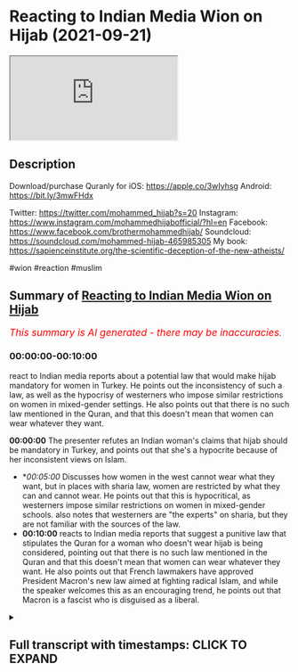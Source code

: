 # Reacting to Indian Media Wion on Hijab (2021-09-21)

<iframe loading='lazy' allow='autoplay' src='https://www.youtube.com/embed/c_QwdFONeoQ'></iframe>

## Description

Download/purchase Quranly for iOS: https://apple.co/3wIyhsg Android: https://bit.ly/3mwFHdx

Twitter: https://twitter.com/mohammed_hijab?s=20
Instagram: https://www.instagram.com/mohammedhijabofficial/?hl=en
Facebook: https://www.facebook.com/brothermohammedhijab/
Soundcloud: https://soundcloud.com/mohammed-hijab-465985305
My book: https://sapienceinstitute.org/the-scientific-deception-of-the-new-atheists/

#wion #reaction #muslim

## Summary of [Reacting to Indian Media Wion on Hijab](https://www.youtube.com/watch?v=c_QwdFONeoQ)


*<span style="color:red; font-size:125%">This summary is AI generated - there may be inaccuracies</span>. [](/)*

### <a onclick="modifyYTiframeseektime('0')">00:00:00-00:10:00</a>

react to Indian media reports about a potential law that would make hijab mandatory for women in Turkey. He points out the inconsistency of such a law, as well as the hypocrisy of westerners who impose similar restrictions on women in mixed-gender settings. He also points out that there is no such law mentioned in the Quran, and that this doesn't mean that women can wear whatever they want.

**<a onclick="modifyYTiframeseektime('0')">00:00:00</a>** The presenter refutes an Indian woman's claims that hijab should be mandatory in Turkey, and points out that she's a hypocrite because of her inconsistent views on Islam.
* **<a onclick="modifyYTiframeseektime('300')">00:05:00</a>* Discusses how women in the west cannot wear what they want, but in places with sharia law, women are restricted by what they can and cannot wear. He points out that this is hypocritical, as westerners impose similar restrictions on women in mixed-gender schools. also notes that westerners are "the experts" on sharia, but they are not familiar with the sources of the law.
* **<a onclick="modifyYTiframeseektime('600')">00:10:00</a>** reacts to Indian media reports that suggest a punitive law that stipulates the Quran for a woman who doesn't wear hijab is being considered, pointing out that there is no such law mentioned in the Quran and that this doesn't mean that women can wear whatever they want. He also points out that French lawmakers have approved President Macron's new law aimed at fighting radical Islam, and while the speaker welcomes this as an encouraging trend, he points out that Macron is a fascist who is disguised as a liberal.

<details><summary><h2>Full transcript with timestamps: CLICK TO EXPAND</h2></summary>

<a onclick="modifyYTiframeseektime('0')">0:00:00</a> [Music]  
<a onclick="modifyYTiframeseektime('5')">0:00:05</a> go to quranilli.app inshallah the app  
<a onclick="modifyYTiframeseektime('7')">0:00:07</a> tracks versus pages and time spent  
<a onclick="modifyYTiframeseektime('10')">0:00:10</a> reading and the verses to pages function  
<a onclick="modifyYTiframeseektime('12')">0:00:12</a> takes you from reading a few verses a  
<a onclick="modifyYTiframeseektime('14')">0:00:14</a> day to a few pages a day this project is  
<a onclick="modifyYTiframeseektime('17')">0:00:17</a> for the real enthusiasts if there's  
<a onclick="modifyYTiframeseektime('19')">0:00:19</a> enough of us out there this will become  
<a onclick="modifyYTiframeseektime('21')">0:00:21</a> the future of quran apps and support the  
<a onclick="modifyYTiframeseektime('24')">0:00:24</a> project if you can inshaallah may allah  
<a onclick="modifyYTiframeseektime('26')">0:00:26</a> bless all of you jazakallahu  
<a onclick="modifyYTiframeseektime('32')">0:00:32</a> um a lot of people have been contacting  
<a onclick="modifyYTiframeseektime('33')">0:00:33</a> me especially from the subcontinent in  
<a onclick="modifyYTiframeseektime('35')">0:00:35</a> india pakistan and these kinds of  
<a onclick="modifyYTiframeseektime('36')">0:00:36</a> countries  
<a onclick="modifyYTiframeseektime('38')">0:00:38</a> masha'allah you know really appreciate  
<a onclick="modifyYTiframeseektime('40')">0:00:40</a> your support  
<a onclick="modifyYTiframeseektime('41')">0:00:41</a> um  
<a onclick="modifyYTiframeseektime('42')">0:00:42</a> to tell me that you know you should do a  
<a onclick="modifyYTiframeseektime('44')">0:00:44</a> lot more refutations of these kinds of  
<a onclick="modifyYTiframeseektime('46')">0:00:46</a> people like we on the the presenter that  
<a onclick="modifyYTiframeseektime('47')">0:00:47</a> i refuted in the previous uh  
<a onclick="modifyYTiframeseektime('49')">0:00:49</a> in the in the previous video i'll be  
<a onclick="modifyYTiframeseektime('51')">0:00:51</a> honest with you  
<a onclick="modifyYTiframeseektime('52')">0:00:52</a> um  
<a onclick="modifyYTiframeseektime('54')">0:00:54</a> she's a very easy target she was and the  
<a onclick="modifyYTiframeseektime('56')">0:00:56</a> entire organization were very easy and i  
<a onclick="modifyYTiframeseektime('58')">0:00:58</a> think to myself do these people even  
<a onclick="modifyYTiframeseektime('60')">0:01:00</a> think about what they're saying before  
<a onclick="modifyYTiframeseektime('62')">0:01:02</a> they say it because what i'm going to  
<a onclick="modifyYTiframeseektime('64')">0:01:04</a> present to you today  
<a onclick="modifyYTiframeseektime('66')">0:01:06</a> is pathetic it's really pathetic you'll  
<a onclick="modifyYTiframeseektime('68')">0:01:08</a> remember in the previous episode  
<a onclick="modifyYTiframeseektime('70')">0:01:10</a> that one of her main concerns if you  
<a onclick="modifyYTiframeseektime('72')">0:01:12</a> want to put it in that language  
<a onclick="modifyYTiframeseektime('74')">0:01:14</a> with the taliban taking control  
<a onclick="modifyYTiframeseektime('76')">0:01:16</a> or other countries in the in general  
<a onclick="modifyYTiframeseektime('79')">0:01:19</a> actually  
<a onclick="modifyYTiframeseektime('80')">0:01:20</a> was  
<a onclick="modifyYTiframeseektime('81')">0:01:21</a> um this uh women being forced to wear  
<a onclick="modifyYTiframeseektime('84')">0:01:24</a> hijab or head covering and so on in  
<a onclick="modifyYTiframeseektime('85')">0:01:25</a> afghanistan  
<a onclick="modifyYTiframeseektime('87')">0:01:27</a> now we'll talk about that and the  
<a onclick="modifyYTiframeseektime('89')">0:01:29</a> legitimacy of that or lack thereof  
<a onclick="modifyYTiframeseektime('91')">0:01:31</a> in a bit but before we do that i just  
<a onclick="modifyYTiframeseektime('94')">0:01:34</a> want you guys to see  
<a onclick="modifyYTiframeseektime('97')">0:01:37</a> this particular video where she's  
<a onclick="modifyYTiframeseektime('99')">0:01:39</a> talking about  
<a onclick="modifyYTiframeseektime('101')">0:01:41</a> ataturk let's see what she says not too  
<a onclick="modifyYTiframeseektime('104')">0:01:44</a> long ago turkey used to be a modern and  
<a onclick="modifyYTiframeseektime('106')">0:01:46</a> secular state an islamic republic with a  
<a onclick="modifyYTiframeseektime('108')">0:01:48</a> progressive approach thanks to the  
<a onclick="modifyYTiframeseektime('110')">0:01:50</a> policies of mustafa kamal  
<a onclick="modifyYTiframeseektime('114')">0:01:54</a> the father of modern day turkey a  
<a onclick="modifyYTiframeseektime('116')">0:01:56</a> reformer who brought his country at par  
<a onclick="modifyYTiframeseektime('118')">0:01:58</a> with the european world he replaced  
<a onclick="modifyYTiframeseektime('121')">0:02:01</a> arabic with the latin script the islamic  
<a onclick="modifyYTiframeseektime('123')">0:02:03</a> calendar with the western calendar  
<a onclick="modifyYTiframeseektime('125')">0:02:05</a> mosques were under state control faith  
<a onclick="modifyYTiframeseektime('128')">0:02:08</a> was a private matter christians and jews  
<a onclick="modifyYTiframeseektime('130')">0:02:10</a> could freely worship their gods in  
<a onclick="modifyYTiframeseektime('132')">0:02:12</a> turkey turkish men were forbidden from  
<a onclick="modifyYTiframeseektime('134')">0:02:14</a> wearing a headgear turkish women  
<a onclick="modifyYTiframeseektime('136')">0:02:16</a> forbidden from wearing head scarves but  
<a onclick="modifyYTiframeseektime('138')">0:02:18</a> the turkey of today is very different  
<a onclick="modifyYTiframeseektime('141')">0:02:21</a> now turkey is ruled by a leader who  
<a onclick="modifyYTiframeseektime('143')">0:02:23</a> wants to take his country back to its  
<a onclick="modifyYTiframeseektime('145')">0:02:25</a> ottoman ambitions  
<a onclick="modifyYTiframeseektime('147')">0:02:27</a> i was listening to this thinking is this  
<a onclick="modifyYTiframeseektime('148')">0:02:28</a> woman for real  
<a onclick="modifyYTiframeseektime('150')">0:02:30</a> is this woman for real she mentioned a  
<a onclick="modifyYTiframeseektime('153')">0:02:33</a> few things  
<a onclick="modifyYTiframeseektime('154')">0:02:34</a> the ataturk dumb in his premiership  
<a onclick="modifyYTiframeseektime('158')">0:02:38</a> and one of those things was that he  
<a onclick="modifyYTiframeseektime('160')">0:02:40</a> banned hijab  
<a onclick="modifyYTiframeseektime('162')">0:02:42</a> and i want to say something  
<a onclick="modifyYTiframeseektime('164')">0:02:44</a> the silence  
<a onclick="modifyYTiframeseektime('165')">0:02:45</a> is deafening  
<a onclick="modifyYTiframeseektime('168')">0:02:48</a> the acquiescence  
<a onclick="modifyYTiframeseektime('170')">0:02:50</a> is clear  
<a onclick="modifyYTiframeseektime('171')">0:02:51</a> and in fact the tone was encouraging  
<a onclick="modifyYTiframeseektime('173')">0:02:53</a> from your perspective  
<a onclick="modifyYTiframeseektime('175')">0:02:55</a> why when it comes to  
<a onclick="modifyYTiframeseektime('177')">0:02:57</a> a nationalist secularist  
<a onclick="modifyYTiframeseektime('180')">0:03:00</a> if your paradigm  
<a onclick="modifyYTiframeseektime('182')">0:03:02</a> is a liberal one  
<a onclick="modifyYTiframeseektime('184')">0:03:04</a> do you not comment in a negative manner  
<a onclick="modifyYTiframeseektime('188')">0:03:08</a> do not condemn  
<a onclick="modifyYTiframeseektime('192')">0:03:12</a> banning or restrictions  
<a onclick="modifyYTiframeseektime('195')">0:03:15</a> to clothe  
<a onclick="modifyYTiframeseektime('196')">0:03:16</a> to clothing especially women women's  
<a onclick="modifyYTiframeseektime('198')">0:03:18</a> clothing but when it comes to the  
<a onclick="modifyYTiframeseektime('200')">0:03:20</a> islamic discourse you do exactly that  
<a onclick="modifyYTiframeseektime('204')">0:03:24</a> this already reveals to me  
<a onclick="modifyYTiframeseektime('206')">0:03:26</a> that you are a hypocrite  
<a onclick="modifyYTiframeseektime('208')">0:03:28</a> you are an absolute hypocrite it's not a  
<a onclick="modifyYTiframeseektime('211')">0:03:31</a> matter  
<a onclick="modifyYTiframeseektime('212')">0:03:32</a> of moral consistency here  
<a onclick="modifyYTiframeseektime('215')">0:03:35</a> it is a matter of  
<a onclick="modifyYTiframeseektime('217')">0:03:37</a> strategic consistency  
<a onclick="modifyYTiframeseektime('219')">0:03:39</a> in fact you have just fell  
<a onclick="modifyYTiframeseektime('222')">0:03:42</a> face-first  
<a onclick="modifyYTiframeseektime('224')">0:03:44</a> into an intellectual ditch you're  
<a onclick="modifyYTiframeseektime('226')">0:03:46</a> embarrassing yourself  
<a onclick="modifyYTiframeseektime('229')">0:03:49</a> this is absolutely shocking  
<a onclick="modifyYTiframeseektime('233')">0:03:53</a> i can't believe it almost to be honest  
<a onclick="modifyYTiframeseektime('235')">0:03:55</a> i'm lost for words but i must say  
<a onclick="modifyYTiframeseektime('238')">0:03:58</a> the problem is the notion in the first  
<a onclick="modifyYTiframeseektime('240')">0:04:00</a> place  
<a onclick="modifyYTiframeseektime('241')">0:04:01</a> that a woman  
<a onclick="modifyYTiframeseektime('242')">0:04:02</a> in the west even  
<a onclick="modifyYTiframeseektime('244')">0:04:04</a> has any  
<a onclick="modifyYTiframeseektime('246')">0:04:06</a> or every right to wear whatever she  
<a onclick="modifyYTiframeseektime('248')">0:04:08</a> wants  
<a onclick="modifyYTiframeseektime('249')">0:04:09</a> this is a false notion  
<a onclick="modifyYTiframeseektime('250')">0:04:10</a> and it can be proven or disproven i  
<a onclick="modifyYTiframeseektime('253')">0:04:13</a> should say with the easiest  
<a onclick="modifyYTiframeseektime('256')">0:04:16</a> of introspection  
<a onclick="modifyYTiframeseektime('257')">0:04:17</a> if i say for example  
<a onclick="modifyYTiframeseektime('260')">0:04:20</a> if a woman wears a bikini in the bank  
<a onclick="modifyYTiframeseektime('263')">0:04:23</a> okay look we've been living i've been  
<a onclick="modifyYTiframeseektime('265')">0:04:25</a> living here all my life i'm a westerner  
<a onclick="modifyYTiframeseektime('267')">0:04:27</a> what's your name i don't know prakash  
<a onclick="modifyYTiframeseektime('269')">0:04:29</a> whatever your name is sorry to say i  
<a onclick="modifyYTiframeseektime('270')">0:04:30</a> don't know your name yeah but i'm a  
<a onclick="modifyYTiframeseektime('272')">0:04:32</a> westerner  
<a onclick="modifyYTiframeseektime('273')">0:04:33</a> i've been educated in the west and i've  
<a onclick="modifyYTiframeseektime('275')">0:04:35</a> been an educator in the west i don't  
<a onclick="modifyYTiframeseektime('277')">0:04:37</a> want you to worship me now please don't  
<a onclick="modifyYTiframeseektime('279')">0:04:39</a> worship me  
<a onclick="modifyYTiframeseektime('280')">0:04:40</a> okay because i know you worship  
<a onclick="modifyYTiframeseektime('282')">0:04:42</a> the creation  
<a onclick="modifyYTiframeseektime('284')">0:04:44</a> not the creator was a lot of your people  
<a onclick="modifyYTiframeseektime('286')">0:04:46</a> they worship the creation aside from the  
<a onclick="modifyYTiframeseektime('288')">0:04:48</a> creator i don't want to go to bombay and  
<a onclick="modifyYTiframeseektime('290')">0:04:50</a> see like a statue of the great hijab  
<a onclick="modifyYTiframeseektime('292')">0:04:52</a> there  
<a onclick="modifyYTiframeseektime('294')">0:04:54</a> muhammad the learned hijab there i don't  
<a onclick="modifyYTiframeseektime('296')">0:04:56</a> want to see this  
<a onclick="modifyYTiframeseektime('298')">0:04:58</a> so please don't worship  
<a onclick="modifyYTiframeseektime('300')">0:05:00</a> but i've been uneducated i've been  
<a onclick="modifyYTiframeseektime('302')">0:05:02</a> educated there in the west  
<a onclick="modifyYTiframeseektime('304')">0:05:04</a> and i've been an educator here in the  
<a onclick="modifyYTiframeseektime('306')">0:05:06</a> west for some time and i can tell you  
<a onclick="modifyYTiframeseektime('308')">0:05:08</a> from my experience and i think people  
<a onclick="modifyYTiframeseektime('310')">0:05:10</a> will share this experience here in the  
<a onclick="modifyYTiframeseektime('312')">0:05:12</a> west  
<a onclick="modifyYTiframeseektime('314')">0:05:14</a> and that in fact  
<a onclick="modifyYTiframeseektime('315')">0:05:15</a> women can't wear what they want  
<a onclick="modifyYTiframeseektime('317')">0:05:17</a> i mean a woman cannot wear a bikini in  
<a onclick="modifyYTiframeseektime('319')">0:05:19</a> the bank now she might be able to get  
<a onclick="modifyYTiframeseektime('321')">0:05:21</a> away with it i mean i don't think  
<a onclick="modifyYTiframeseektime('322')">0:05:22</a> anyone's stopping maybe the police will  
<a onclick="modifyYTiframeseektime('323')">0:05:23</a> come i don't know  
<a onclick="modifyYTiframeseektime('324')">0:05:24</a> but i can tell you for a fact that a  
<a onclick="modifyYTiframeseektime('326')">0:05:26</a> woman cannot wear a bikini  
<a onclick="modifyYTiframeseektime('329')">0:05:29</a> in a school  
<a onclick="modifyYTiframeseektime('331')">0:05:31</a> now if she works in a secondary school  
<a onclick="modifyYTiframeseektime('333')">0:05:33</a> uh she i mean i've been in schools where  
<a onclick="modifyYTiframeseektime('335')">0:05:35</a> women have been told not to have a lot  
<a onclick="modifyYTiframeseektime('336')">0:05:36</a> cleavage hanging out if she's teaching  
<a onclick="modifyYTiframeseektime('338')">0:05:38</a> you a 10-11 why because it will distract  
<a onclick="modifyYTiframeseektime('340')">0:05:40</a> the students this is very fair or you  
<a onclick="modifyYTiframeseektime('343')">0:05:43</a> could say a common  
<a onclick="modifyYTiframeseektime('345')">0:05:45</a> policy  
<a onclick="modifyYTiframeseektime('346')">0:05:46</a> you cannot imagine it's inconceivable  
<a onclick="modifyYTiframeseektime('349')">0:05:49</a> that women will wear bikinis to work in  
<a onclick="modifyYTiframeseektime('351')">0:05:51</a> a school or in a corporate even  
<a onclick="modifyYTiframeseektime('353')">0:05:53</a> corporate environments  
<a onclick="modifyYTiframeseektime('356')">0:05:56</a> and in fact they'll probably be sent  
<a onclick="modifyYTiframeseektime('357')">0:05:57</a> home  
<a onclick="modifyYTiframeseektime('358')">0:05:58</a> i guarantee you they'll be sent home  
<a onclick="modifyYTiframeseektime('361')">0:06:01</a> women that go  
<a onclick="modifyYTiframeseektime('363')">0:06:03</a> to corporate environments or secondary  
<a onclick="modifyYTiframeseektime('365')">0:06:05</a> schools or university places or  
<a onclick="modifyYTiframeseektime('368')">0:06:08</a> hospitals or any of those places which  
<a onclick="modifyYTiframeseektime('370')">0:06:10</a> are  
<a onclick="modifyYTiframeseektime('371')">0:06:11</a> we're talking about tens of millions of  
<a onclick="modifyYTiframeseektime('372')">0:06:12</a> women here just in the uk a population  
<a onclick="modifyYTiframeseektime('374')">0:06:14</a> of i don't know 70 something million  
<a onclick="modifyYTiframeseektime('377')">0:06:17</a> they will be sent home if they wear  
<a onclick="modifyYTiframeseektime('379')">0:06:19</a> those clothes they have uniform they  
<a onclick="modifyYTiframeseektime('380')">0:06:20</a> have to wear  
<a onclick="modifyYTiframeseektime('382')">0:06:22</a> and it will be seen as inappropriate  
<a onclick="modifyYTiframeseektime('384')">0:06:24</a> and public exposure  
<a onclick="modifyYTiframeseektime('387')">0:06:27</a> but why can the same woman  
<a onclick="modifyYTiframeseektime('389')">0:06:29</a> go to a beach and wear the bikini and  
<a onclick="modifyYTiframeseektime('391')">0:06:31</a> there's no issue i mean who gets to set  
<a onclick="modifyYTiframeseektime('393')">0:06:33</a> these guidelines have you ever thought  
<a onclick="modifyYTiframeseektime('394')">0:06:34</a> about it have you ever thought about who  
<a onclick="modifyYTiframeseektime('397')">0:06:37</a> gets to set these societal conventions  
<a onclick="modifyYTiframeseektime('400')">0:06:40</a> why is it acceptable in the beach but  
<a onclick="modifyYTiframeseektime('402')">0:06:42</a> and  
<a onclick="modifyYTiframeseektime('403')">0:06:43</a> it's not and on the roadsides or in a  
<a onclick="modifyYTiframeseektime('405')">0:06:45</a> park but it's not acceptable in a bank  
<a onclick="modifyYTiframeseektime('407')">0:06:47</a> or a hospital or in a school  
<a onclick="modifyYTiframeseektime('410')">0:06:50</a> you could give me a reason you tell me  
<a onclick="modifyYTiframeseektime('412')">0:06:52</a> well because one will cause a  
<a onclick="modifyYTiframeseektime('413')">0:06:53</a> distraction  
<a onclick="modifyYTiframeseektime('414')">0:06:54</a> okay  
<a onclick="modifyYTiframeseektime('415')">0:06:55</a> well maybe if if wearing such clothing  
<a onclick="modifyYTiframeseektime('419')">0:06:59</a> causes a distraction the question is at  
<a onclick="modifyYTiframeseektime('422')">0:07:02</a> what point does it stop causing a  
<a onclick="modifyYTiframeseektime('423')">0:07:03</a> distraction  
<a onclick="modifyYTiframeseektime('425')">0:07:05</a> and where does the line where is the  
<a onclick="modifyYTiframeseektime('427')">0:07:07</a> line drawn what a woman where is the  
<a onclick="modifyYTiframeseektime('429')">0:07:09</a> miniskirt in a corporate environment  
<a onclick="modifyYTiframeseektime('430')">0:07:10</a> doesn't that cause some kind of  
<a onclick="modifyYTiframeseektime('431')">0:07:11</a> distraction are the hormones hormone  
<a onclick="modifyYTiframeseektime('434')">0:07:14</a> levels of men  
<a onclick="modifyYTiframeseektime('435')">0:07:15</a> that much drastically different  
<a onclick="modifyYTiframeseektime('438')">0:07:18</a> or that the behavior of such men will be  
<a onclick="modifyYTiframeseektime('440')">0:07:20</a> completely different  
<a onclick="modifyYTiframeseektime('441')">0:07:21</a> in corporate environments to hospitals  
<a onclick="modifyYTiframeseektime('444')">0:07:24</a> to to this but who gets to who gets to  
<a onclick="modifyYTiframeseektime('446')">0:07:26</a> sorry to say  
<a onclick="modifyYTiframeseektime('448')">0:07:28</a> set those cultural conventions  
<a onclick="modifyYTiframeseektime('450')">0:07:30</a> i tell you gets to do it for the most  
<a onclick="modifyYTiframeseektime('452')">0:07:32</a> part  
<a onclick="modifyYTiframeseektime('453')">0:07:33</a> white men  
<a onclick="modifyYTiframeseektime('454')">0:07:34</a> and once again  
<a onclick="modifyYTiframeseektime('456')">0:07:36</a> well when i'm saying that maybe you've  
<a onclick="modifyYTiframeseektime('458')">0:07:38</a> already jumped into prostration but  
<a onclick="modifyYTiframeseektime('459')">0:07:39</a> before you do get back up  
<a onclick="modifyYTiframeseektime('461')">0:07:41</a> get back up  
<a onclick="modifyYTiframeseektime('464')">0:07:44</a> listen to what i'm saying  
<a onclick="modifyYTiframeseektime('466')">0:07:46</a> white men maybe white women as well yeah  
<a onclick="modifyYTiframeseektime('467')">0:07:47</a> the feminist movement has had a huge  
<a onclick="modifyYTiframeseektime('469')">0:07:49</a> i would say influence as well  
<a onclick="modifyYTiframeseektime('472')">0:07:52</a> but why should we follow those  
<a onclick="modifyYTiframeseektime('473')">0:07:53</a> regulations  
<a onclick="modifyYTiframeseektime('475')">0:07:55</a> they are legally enforceable  
<a onclick="modifyYTiframeseektime('477')">0:07:57</a> organizationally enforceable  
<a onclick="modifyYTiframeseektime('479')">0:07:59</a> structurally enforceable institutionally  
<a onclick="modifyYTiframeseektime('482')">0:08:02</a> enforceable so many times  
<a onclick="modifyYTiframeseektime('484')">0:08:04</a> and so you can't say women can wear what  
<a onclick="modifyYTiframeseektime('486')">0:08:06</a> they want in the west they can't that's  
<a onclick="modifyYTiframeseektime('488')">0:08:08</a> that's that is a misnomer  
<a onclick="modifyYTiframeseektime('490')">0:08:10</a> that is a that is fallacious reasoning  
<a onclick="modifyYTiframeseektime('493')">0:08:13</a> that is wrong legalistically false  
<a onclick="modifyYTiframeseektime('496')">0:08:16</a> john stuart mill himself  
<a onclick="modifyYTiframeseektime('498')">0:08:18</a> he had limits with the father of social  
<a onclick="modifyYTiframeseektime('500')">0:08:20</a> liberalism he said people having sex in  
<a onclick="modifyYTiframeseektime('502')">0:08:22</a> the roadside should be banned  
<a onclick="modifyYTiframeseektime('504')">0:08:24</a> fortunately mexico didn't take his  
<a onclick="modifyYTiframeseektime('506')">0:08:26</a> advice but that's another story for  
<a onclick="modifyYTiframeseektime('507')">0:08:27</a> another day  
<a onclick="modifyYTiframeseektime('509')">0:08:29</a> the point i'm making to you is what is  
<a onclick="modifyYTiframeseektime('512')">0:08:32</a> that much different  
<a onclick="modifyYTiframeseektime('514')">0:08:34</a> the only difference is in the type of  
<a onclick="modifyYTiframeseektime('516')">0:08:36</a> clothing  
<a onclick="modifyYTiframeseektime('518')">0:08:38</a> well you might say well it's actually  
<a onclick="modifyYTiframeseektime('519')">0:08:39</a> more coverage you know the islamic  
<a onclick="modifyYTiframeseektime('521')">0:08:41</a> garment  
<a onclick="modifyYTiframeseektime('522')">0:08:42</a> but when girls go to girls schools or  
<a onclick="modifyYTiframeseektime('524')">0:08:44</a> even mixed schools  
<a onclick="modifyYTiframeseektime('525')">0:08:45</a> or even boys go to such schools they are  
<a onclick="modifyYTiframeseektime('527')">0:08:47</a> told what to wear  
<a onclick="modifyYTiframeseektime('529')">0:08:49</a> ex by color  
<a onclick="modifyYTiframeseektime('531')">0:08:51</a> that you know even the color they have  
<a onclick="modifyYTiframeseektime('532')">0:08:52</a> to if you don't have the tyre you go  
<a onclick="modifyYTiframeseektime('534')">0:08:54</a> back home what do you mean what do you  
<a onclick="modifyYTiframeseektime('536')">0:08:56</a> mean you go back home if you don't have  
<a onclick="modifyYTiframeseektime('537')">0:08:57</a> a tie  
<a onclick="modifyYTiframeseektime('538')">0:08:58</a> isn't that restricting what you wear you  
<a onclick="modifyYTiframeseektime('540')">0:09:00</a> can't wear what you want this is a  
<a onclick="modifyYTiframeseektime('542')">0:09:02</a> misnomer what country do you think this  
<a onclick="modifyYTiframeseektime('544')">0:09:04</a> is do you think  
<a onclick="modifyYTiframeseektime('545')">0:09:05</a> where do you think we are living in the  
<a onclick="modifyYTiframeseektime('546')">0:09:06</a> nudest place the west is a new this  
<a onclick="modifyYTiframeseektime('548')">0:09:08</a> place this is a huge misconception  
<a onclick="modifyYTiframeseektime('551')">0:09:11</a> so that's the first thing i want to say  
<a onclick="modifyYTiframeseektime('553')">0:09:13</a> the second thing is clear your hypocrisy  
<a onclick="modifyYTiframeseektime('555')">0:09:15</a> is very clear  
<a onclick="modifyYTiframeseektime('557')">0:09:17</a> why do you allow  
<a onclick="modifyYTiframeseektime('558')">0:09:18</a> girls to be segregated in girl schools  
<a onclick="modifyYTiframeseektime('560')">0:09:20</a> in olympic events for them to have  
<a onclick="modifyYTiframeseektime('562')">0:09:22</a> designated uh uniform all of these  
<a onclick="modifyYTiframeseektime('565')">0:09:25</a> things legally enforceable in in  
<a onclick="modifyYTiframeseektime('568')">0:09:28</a> organizations and institutes but when  
<a onclick="modifyYTiframeseektime('569')">0:09:29</a> the taliban do it with a different or  
<a onclick="modifyYTiframeseektime('571')">0:09:31</a> these guys do or whoever doesn't you're  
<a onclick="modifyYTiframeseektime('573')">0:09:33</a> thinking this is so much it's so weird  
<a onclick="modifyYTiframeseektime('575')">0:09:35</a> it's not that it's not to be honest with  
<a onclick="modifyYTiframeseektime('576')">0:09:36</a> you it's not that weird it's very  
<a onclick="modifyYTiframeseektime('577')">0:09:37</a> similar to what you guys already impose  
<a onclick="modifyYTiframeseektime('579')">0:09:39</a> but it's just in a different format  
<a onclick="modifyYTiframeseektime('581')">0:09:41</a> it's all it is it's in a different  
<a onclick="modifyYTiframeseektime('582')">0:09:42</a> format  
<a onclick="modifyYTiframeseektime('584')">0:09:44</a> now the question is now a sharia  
<a onclick="modifyYTiframeseektime('586')">0:09:46</a> question  
<a onclick="modifyYTiframeseektime('588')">0:09:48</a> since you you're the expert in sharia of  
<a onclick="modifyYTiframeseektime('590')">0:09:50</a> course yeah  
<a onclick="modifyYTiframeseektime('591')">0:09:51</a> you didn't know what the massage of  
<a onclick="modifyYTiframeseektime('592')">0:09:52</a> sharia were but you're the expert which  
<a onclick="modifyYTiframeseektime('595')">0:09:55</a> means the the sources of sharia the  
<a onclick="modifyYTiframeseektime('597')">0:09:57</a> point is  
<a onclick="modifyYTiframeseektime('598')">0:09:58</a> what happens in a sharia state is there  
<a onclick="modifyYTiframeseektime('600')">0:10:00</a> any had punitive law that stipulates the  
<a onclick="modifyYTiframeseektime('602')">0:10:02</a> quran  
<a onclick="modifyYTiframeseektime('603')">0:10:03</a> for a woman who doesn't wear hijab  
<a onclick="modifyYTiframeseektime('605')">0:10:05</a> there's no such heart actually mentioned  
<a onclick="modifyYTiframeseektime('608')">0:10:08</a> that doesn't mean to say they can wear  
<a onclick="modifyYTiframeseektime('609')">0:10:09</a> what they want  
<a onclick="modifyYTiframeseektime('610')">0:10:10</a> because the quran states  
<a onclick="modifyYTiframeseektime('617')">0:10:17</a> that's not for a muslim man or a muslim  
<a onclick="modifyYTiframeseektime('619')">0:10:19</a> woman if allah and the messenger have  
<a onclick="modifyYTiframeseektime('621')">0:10:21</a> chosen something for them to have any  
<a onclick="modifyYTiframeseektime('622')">0:10:22</a> choice in the matter because if you  
<a onclick="modifyYTiframeseektime('624')">0:10:24</a> really are a muslim muslim someone who  
<a onclick="modifyYTiframeseektime('627')">0:10:27</a> is submitting to allah you believe that  
<a onclick="modifyYTiframeseektime('629')">0:10:29</a> this religion is from god then this is  
<a onclick="modifyYTiframeseektime('631')">0:10:31</a> this this is the godly uniform if you  
<a onclick="modifyYTiframeseektime('633')">0:10:33</a> like  
<a onclick="modifyYTiframeseektime('634')">0:10:34</a> if you don't want to be a muslim if  
<a onclick="modifyYTiframeseektime('635')">0:10:35</a> you're not muslim  
<a onclick="modifyYTiframeseektime('642')">0:10:42</a> there's no compulsion religion but this  
<a onclick="modifyYTiframeseektime('644')">0:10:44</a> verse is for non-muslims as for muslims  
<a onclick="modifyYTiframeseektime('646')">0:10:46</a> is these are our guidelines why why are  
<a onclick="modifyYTiframeseektime('649')">0:10:49</a> our guidelines so foreign and your  
<a onclick="modifyYTiframeseektime('651')">0:10:51</a> guidelines so  
<a onclick="modifyYTiframeseektime('653')">0:10:53</a> the ones that we should all follow you  
<a onclick="modifyYTiframeseektime('654')">0:10:54</a> haven't even given us reasons  
<a onclick="modifyYTiframeseektime('657')">0:10:57</a> do you not see the patheticness of your  
<a onclick="modifyYTiframeseektime('659')">0:10:59</a> you're pathetic  
<a onclick="modifyYTiframeseektime('661')">0:11:01</a> you haven't even argued for your case  
<a onclick="modifyYTiframeseektime('664')">0:11:04</a> so i say  
<a onclick="modifyYTiframeseektime('667')">0:11:07</a> this is a really weak approach the  
<a onclick="modifyYTiframeseektime('668')">0:11:08</a> second thing is i want to  
<a onclick="modifyYTiframeseektime('670')">0:11:10</a> also point  
<a onclick="modifyYTiframeseektime('671')">0:11:11</a> to the fact that when it comes to  
<a onclick="modifyYTiframeseektime('673')">0:11:13</a> religious freedoms  
<a onclick="modifyYTiframeseektime('675')">0:11:15</a> your colleague  
<a onclick="modifyYTiframeseektime('678')">0:11:18</a> look what she says about  
<a onclick="modifyYTiframeseektime('679')">0:11:19</a> encouraging of macron and his policies  
<a onclick="modifyYTiframeseektime('682')">0:11:22</a> which are anti-muslim  
<a onclick="modifyYTiframeseektime('684')">0:11:24</a> and once again one of the policies is to  
<a onclick="modifyYTiframeseektime('687')">0:11:27</a> restrict women's dress code but let's  
<a onclick="modifyYTiframeseektime('688')">0:11:28</a> see what your your colleague says about  
<a onclick="modifyYTiframeseektime('690')">0:11:30</a> this  
<a onclick="modifyYTiframeseektime('693')">0:11:33</a> we start off with the latest coming in  
<a onclick="modifyYTiframeseektime('694')">0:11:34</a> from france where the lawmakers have now  
<a onclick="modifyYTiframeseektime('697')">0:11:37</a> approved president emmanuel macron's new  
<a onclick="modifyYTiframeseektime('699')">0:11:39</a> law that proposes to fight radical  
<a onclick="modifyYTiframeseektime('702')">0:11:42</a> islamism  
<a onclick="modifyYTiframeseektime('703')">0:11:43</a> the law aims to strengthen oversight of  
<a onclick="modifyYTiframeseektime('706')">0:11:46</a> mosques schools and sports clubs to  
<a onclick="modifyYTiframeseektime('709')">0:11:49</a> safeguard france from radical islamists  
<a onclick="modifyYTiframeseektime('711')">0:11:51</a> so once again here look at this  
<a onclick="modifyYTiframeseektime('713')">0:11:53</a> encouraging tone when it comes to whom  
<a onclick="modifyYTiframeseektime('716')">0:11:56</a> when it comes to the secular republican  
<a onclick="modifyYTiframeseektime('719')">0:11:59</a> macron  
<a onclick="modifyYTiframeseektime('721')">0:12:01</a> it's not that you're liberal by the way  
<a onclick="modifyYTiframeseektime('723')">0:12:03</a> you're not liberal  
<a onclick="modifyYTiframeseektime('724')">0:12:04</a> you might call yourself liberal  
<a onclick="modifyYTiframeseektime('727')">0:12:07</a> but you're disguising fascism with  
<a onclick="modifyYTiframeseektime('730')">0:12:10</a> liberalism quite similar to hitler quite  
<a onclick="modifyYTiframeseektime('732')">0:12:12</a> similar to your president actually modi  
<a onclick="modifyYTiframeseektime('734')">0:12:14</a> the bastard  
<a onclick="modifyYTiframeseektime('736')">0:12:16</a> yes the bastard  
<a onclick="modifyYTiframeseektime('737')">0:12:17</a> the one who's allowing all of these  
<a onclick="modifyYTiframeseektime('738')">0:12:18</a> things to happen with minorities in his  
<a onclick="modifyYTiframeseektime('740')">0:12:20</a> uh in his country  
<a onclick="modifyYTiframeseektime('742')">0:12:22</a> this individual here  
<a onclick="modifyYTiframeseektime('744')">0:12:24</a> you are  
<a onclick="modifyYTiframeseektime('746')">0:12:26</a> exposed already as an individual  
<a onclick="modifyYTiframeseektime('748')">0:12:28</a> and the proof is in the pudding because  
<a onclick="modifyYTiframeseektime('750')">0:12:30</a> if had you not been a fascistic person  
<a onclick="modifyYTiframeseektime('752')">0:12:32</a> at least an inclination  
<a onclick="modifyYTiframeseektime('754')">0:12:34</a> then you would have some kind of liberal  
<a onclick="modifyYTiframeseektime('756')">0:12:36</a> consistency which you don't and i have  
<a onclick="modifyYTiframeseektime('758')">0:12:38</a> nothing else to say to you you're  
<a onclick="modifyYTiframeseektime('760')">0:12:40</a> finished good night  
<a onclick="modifyYTiframeseektime('772')">0:12:52</a> you  
</details>